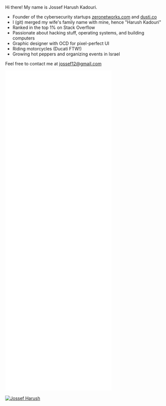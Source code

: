 Hi there! My name is Jossef Harush Kadouri. 

- Founder of the cybersecurity startups [zeronetworks.com](https://zeronetworks.com/) and [dusti.co](https://dusti.co/)
- I (git) merged my wife's family name with mine, hence "Harush Kadouri"
- Ranked in the top 1% on Stack Overflow
- Passionate about hacking stuff, operating systems, and building computers
- Graphic designer with OCD for pixel-perfect UI
- Riding motorcycles (Ducati FTW!)
- Growing hot peppers and organizing events in Israel

Feel free to contact me at jossef12@gmail.com

![Metrics](/github-metrics.svg)

[![](https://user-images.githubusercontent.com/1287098/102343950-de7ec080-3fa3-11eb-9db7-57cd47d3e7f2.gif "Jossef Harush")](https://github.com/jossef)


